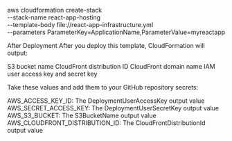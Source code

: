 aws cloudformation create-stack \
 --stack-name react-app-hosting \
 --template-body file://react-app-infrastructure.yml \
 --parameters ParameterKey=ApplicationName,ParameterValue=myreactapp

After Deployment
After you deploy this template, CloudFormation will output:

S3 bucket name
CloudFront distribution ID
CloudFront domain name
IAM user access key and secret key

Take these values and add them to your GitHub repository secrets:

AWS_ACCESS_KEY_ID: The DeploymentUserAccessKey output value
AWS_SECRET_ACCESS_KEY: The DeploymentUserSecretKey output value
AWS_S3_BUCKET: The S3BucketName output value
AWS_CLOUDFRONT_DISTRIBUTION_ID: The CloudFrontDistributionId output value
